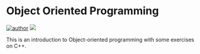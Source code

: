 # Object Oriented Programming

[![author](https://img.shields.io/badge/Gabryel-Raposo-black.svg)](https://www.linkedin.com/in/gabryelraposo) [![](https://img.shields.io/badge/python-3.7+-blue.svg)](https://www.python.org/downloads/release/python-365/)

This is an introduction to Object-oriented programming with some exercises on C++.
